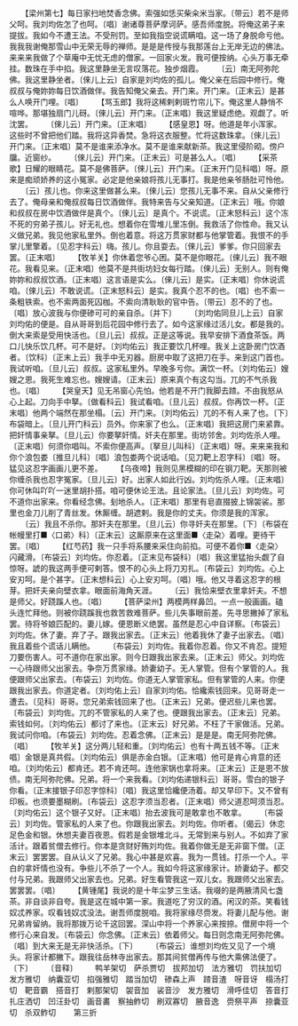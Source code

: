 <!-- { "loadSidebar": true } -->
　　【梁州第七】每日家扫地焚香念佛。索强如恁买柴籴米当家。〔带云〕若不是师父呵。我刘均佐怎了也呵。〔唱〕谢诸尊菩萨摩诃萨。感吾师度脱。将俺这弟子来提拔。我如今不遭王法。不受刑罚。至如我指空说谎瞒咱。这一场了身脱命亏他。我我我谢俺那雪山中无荣无辱的禅师。是是是传授与我那莲台上无岸无边的佛法。来来来我做了个草庵中无忧无虑的僧家。一回家火发。我可便按纳。心头万事无牵挂。数珠在手中掐。我这里静坐无言叹落花。独步烟霞。
　　〔云〕南无阿弥陀佛。我这里静坐者。〔倈儿上云〕自家是刘均佐的孤儿。俺父亲在后园中修行。俺叔叔与俺妳妳每日饮酒做伴。我告知俺父亲去。开门来。开门来。〔正末云〕是甚么人唤开门哩。〔唱〕
　　【骂玉郎】我将这稀剌剌斑竹帘儿下。俺这里人静悄不喧哗。那堪独扇门儿砑。〔倈儿云〕开门来。〔正末唱〕我这里疑虑绝。观觑了。听沈罢。
　　〔倈儿云〕开门来。〔正末唱〕
　　【感皇恩】呀。他道是年小浑家。这些时不曾把他们踏。我将这异香焚。急将这衣服整。忙将这数珠拿。〔倈儿云〕开门来。〔正末唱〕莫不是谁来添净水。莫不是谁来献新茶。我这里侵阶砌。傍户牖。近窗纱。
　　〔倈儿云〕开门来。〔正末云〕可是甚么人。〔唱〕
　　【采茶歌】日耀的眼睛花。莫不是佛菩萨。〔倈儿云〕开门来。〔正末开门见科唱〕呀。原来是痴顽娇养的这小冤家。必定是他亲娘将孩儿无事打。我是他亲爷肠肚可怜他。
　　〔云〕孩儿也。你来这里做甚么来。〔倈儿云〕您孩儿无事不来。自从父亲修行去了。俺母亲和俺叔叔每日饮酒做伴。我特来告与父亲知道。〔正末云〕哦。你娘和叔叔在房中饮酒做伴是真个。〔倈儿云〕是真个。不说谎。〔正末怒科云〕这个冻不死的穷弟子孩儿。好无礼也。想着你在雪堆儿里冻倒。我救活了你性命。我又认义做兄弟。我见他家私里外。倒也着意。将这万贯家财都与他掌管着。我恨不的手掌儿里擎着。〔见忍字科云〕嗨。孩儿。你且耍去。〔倈儿云〕爹爹。你只回家去罢。〔正末唱〕
　　【牧羊关】你休着您爷心困。莫不是你眼花。〔倈儿云〕我不眼花。我看见来。〔正末唱〕他莫不是共街坊妇女每行踏。〔倈儿云〕无别人。则有俺妳妳和叔叔饮酒。〔正末唱〕这言语是实么。〔倈儿云〕是实。〔正末唱〕你休说谎咱。〔倈儿云〕不敢说谎。〔正末怒科云〕是实。我真个忍不的也。〔唱〕也不索一条粗铁索。也不索两面死囚枷。不索向清耿耿的官中告。〔带云〕忍不的了也。〔唱〕放心波我与你便碜可可的亲自杀。〔并下〕
　　〔刘均佑同旦儿上云〕自家刘均佑的便是。自从哥哥到后花园中修行去了。如今这家缘过活儿女。都是我的。倒大来索是受用快活也。〔旦儿云〕叔叔。正是这等说。我早安排下酒食茶饭。两口儿快乐饮几杯。可不是好。〔刘均佑云〕我正要饮几杯哩。我关上这卧房门饮酒者。〔饮科〕〔正末上云〕我手中无刃器。厨房中取了这把刀在手。来到这门首也。我试听咱。〔旦儿云〕叔叔。这家私里外。早晚多亏你。满饮一杯。〔刘均佑云〕嫂嫂之恩。我死生难忘也。嫂嫂请。〔正末云〕原来真个有这勾当。兀的不气杀我也。〔唱〕
　　【哭皇天】见无吊窗心先怕。他若是不开门我脚去蹅。不由我怒从心上起。刀向手中拏。〔做看科云〕我试看咱。〔旦儿云〕叔叔。你再饮一杯。〔正末唱〕他两个端然在那坐榻。〔云〕开门来。〔刘均佑云〕兀的不有人来了也。〔下〕布袋暗上。〔旦儿开门科云〕员外。你来家了也么。〔正末唱〕我把这房门来紧靠。把奸情事亲拏。〔旦儿云〕你要拏奸情。奸夫在那里。街坊邻舍。刘均佐杀人哩。〔正末唱〕何须你唱叫。不索你便高声。〔拏旦儿叫科〕〔正末唱〕呀。来来来我和你个浪包娄〔推旦儿科〕〔唱〕浪包娄两个说话咱。〔见刀靶上忍字科〕〔唱〕呀。猛见这忍字画画儿更不差。
　　【乌夜啼】我则见黑模糊的印在钢刀靶。天那则被你缠杀我也忍字冤家。〔旦儿云〕好。出家人如此行凶。刘均佐杀人哩。〔正末唱〕你可休叫吖吖一迷里胡扑搭。咱可便休论王法。且论家法。〔旦儿云〕刘均佐。可不道你出家来。你看经念佛。刬地杀人。〔正末唱〕那里有皂直掇披上锦袈裟。那里也金刀儿削了青丝发。休厮缠。胡遮剌。我是你的丈夫。你须是我的浑家。
　　〔云〕我且不杀你。那奸夫在那里。〔旦儿云〕你寻奸夫在那里。〔下〕〔布袋在帐幔里打■〈口弟〉科〕〔正末云〕这厮原来在这里面■〈走朶〉着哩。更待干罢。〔唱〕
　　【红芍药】我一只手将系腰来采住向前掐。可便不着你■〈走朶〉闪藏滑。〔布袋云〕刘均佐。你忍着。〔正末见布袋科〕〔唱〕我这里猛抬头觑了自惊呀。諕的我这两手便可剌答。恨不的心头上将刀刃扎。〔布袋云〕刘均佐。心上安刃呵。是个甚字。〔正末想科云〕心上安刃呵。〔唱〕哦。他又寻着这忍字的根芽。把奸夫亲向壁衣拿。眼面前海角天涯。
　　〔云〕我恰来壁衣里拿奸夫。不想是师父。好跷蹊人也。〔唱〕
　　【菩萨梁州】两模两样鼻凹。一点一般画画。磕头连忙拜他。则被你跷蹊我也救苦救难菩萨。些儿失事眼前差。先寻思撇掉了家私罢。待将爷娘匹配的。妻儿嫁。便恩断义绝罢。虽然是忍心中自详察。〔布袋云〕刘均佐。休了妻。弃了子。跟我出家去。〔正末云〕他着我休了妻子出家去。〔唱〕我且着些个谎话儿瞒他。
　　〔布袋云〕刘均佐。我着你忍着。你又不肯忍。提短刀要伤害人。可不道你在家出家。则今日跟我出家去来。〔正末云〕师父。刘均佐一心待跟师父出家去。争奈万贯家缘。娇妻幼子。无人掌管。但有个掌管的人。我便跟师父出家去。〔布袋云〕刘均佐。你道无人掌管家私。但有掌管的人来。你便跟我出家去。你道定者。〔刘均佑上云〕自家刘均佑。恰纔索钱回来。见哥哥走一遭去。〔见科〕哥哥。您兄弟索钱回来了也。〔正末云〕兄弟。便迟些儿来也罢。〔布袋云〕刘均佐。兀的不管家私的人来了也。便跟我出家去。〔正末云〕兄弟。索钱如何。〔刘均佑云〕都讨了来也。〔正末云〕好兄弟。不枉了干家做活。兄弟。我试问你咱。〔布袋云〕刘均佐。忍着念佛。〔正末云〕是是是。南无阿弥陀佛。〔唱〕
　　【牧羊关】这分两儿轻和重。〔刘均佑云〕也有十两五钱不等。〔正末唱〕金银是真共假。〔刘均佑云〕俱是赤金白银。〔正末唱〕他可是肯心肯意的还咱。〔刘均佑云〕都肯还。若不肯还呵。连他家锅也拿将来。〔正末云〕正是恩不放债。南无阿弥陀佛。兄弟。将一个来我看。〔刘均佑递银科云〕哥哥。雪白的银子你看。〔正末接银子印忍字惊科〕〔唱〕我这里恰纔便汤着。却又早印下。又不曾有印板。也须要墨糊刷。〔布袋云〕这忍字须当忍者。〔正末唱〕师父道忍呵须当忍。〔刘均佑云〕这个银子又好。〔正末唱〕抬去波我可是敢拿也不敢拿。
　　〔布袋云〕刘均佐。管家私的人来了也。你跟我出家去。刘均佐。你听者。〔偈云〕休恋足色金和银。休想夫妻百夜恩。假若是金银堆北斗。无常到来与别人。不如弃了家活计。跟着贫僧去修行。你本是贪财好贿刘均佐。我着你做无是无非窗下僧。〔正末云〕罢罢罢。自从认义了兄弟。我心中甚是欢喜。我为一贯钱。打杀一个人。平白的拿奸情也没有。争些儿不杀了一个人。我如今将这家缘家计。娇妻幼子。都交付与兄弟。我跟师父出家去也。兄弟。好生看管我这一双儿女。我跟师父出家去。罢罢罢。〔唱〕
　　【黄锺尾】我说的是十年尘梦三生话。我啜的是两腋清风七盏茶。非自谈非自夸。我是这在城中第一家。我道吃了穷汉的酒。闲汉的茶。笑看钱奴忒养家。叹看钱奴忒没法。谢吾师度脱咱。我将家缘尽赍发。将妻儿配与他。谢兄弟肯留纳。我将那拨万论千这回罢。深山中将一个养家心来按捺。僧房中将一个修行心来自发。〔布袋云〕你念佛。〔正末云〕依着师父。每日则念南无阿弥陀佛。〔唱〕到大来无是无非快活杀。〔下〕
　　〔布袋云〕谁想刘均佐又见了一个境头。将家计都撇下。跟我往岳林寺出家去。那其间贫僧再传与他大乘佛法便了。〔下〕
　　〔音释〕
　　鸭羊架切　萨杀贾切　拔邦加切　法方雅切　罚扶加切　发方雅切　纳囊亚切　掐强雅切　踏当加切　碜森上声　蹅音渣　呀音讶　榻汤打切　靶音霸　搭音打　剌那架切　袈音加　裟音沙　发方雅切　滑呼佳切　答音打　扎庄洒切　凹汪卦切　画音畵　察抽鲊切　刷双寡切　腋音逸　赍祭平声　捺囊亚切　杀双鲊切
　　第三折
